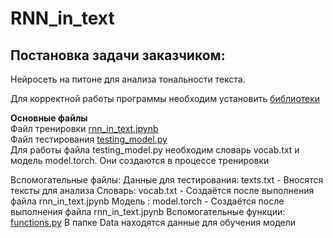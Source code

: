 # RNN_in_text
## Постановка задачи заказчиком:
Нейросеть на питоне для анализа тональности текста.


Для корректной работы программы необходим установить [библиотеки](https://github.com/AllexFrolov/RNN_in_text/blob/master/requirements.txt)

__Основные файлы__  
Файл тренировки [rnn_in_text.jpynb](https://github.com/AllexFrolov/RNN_in_text/blob/master/rnn_in_text.ipynb)  
Файл тестирования [testing_model.py](https://github.com/AllexFrolov/RNN_in_text/blob/master/testing_model.py)   
Для работы файла testing_model.py необходим словарь vocab.txt и модель model.torch. Они создаются в процессе тренировки

Вспомогательные файлы:
Данные для тестирования: texts.txt - Вносятся тексты для анализа 
Словарь: vocab.txt - Создаётся после выполнения файла rnn_in_text.jpynb
Модель : model.torch - Создаётся после выполнения файла rnn_in_text.jpynb
Вспомогательные функции: [functions.py](https://github.com/AllexFrolov/RNN_in_text/blob/master/functions.py)
В папке Data находятся данные для обучения модели
